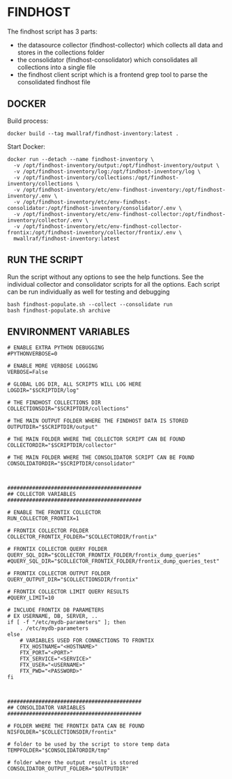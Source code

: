 # FINDHOST

The findhost script has 3 parts:

* the datasource collector (findhost-collector) which collects all data and stores in the collections folder
* the consolidator (findhost-consolidator) which consolidates all collections into a single file
* the findhost client script which is a frontend grep tool to parse the consolidated findhost file 

## DOCKER

Build process:

```
docker build --tag mwallraf/findhost-inventory:latest .
```

Start Docker:

```
docker run --detach --name findhost-inventory \
  -v /opt/findhost-inventory/output:/opt/findhost-inventory/output \
  -v /opt/findhost-inventory/log:/opt/findhost-inventory/log \
  -v /opt/findhost-inventory/collections:/opt/findhost-inventory/collections \
  -v /opt/findhost-inventory/etc/env-findhost-inventory:/opt/findhost-inventory/.env \
  -v /opt/findhost-inventory/etc/env-findhost-consolidator:/opt/findhost-inventory/consolidator/.env \
  -v /opt/findhost-inventory/etc/env-findhost-collector:/opt/findhost-inventory/collector/.env \
  -v /opt/findhost-inventory/etc/env-findhost-collector-frontix:/opt/findhost-inventory/collector/frontix/.env \
  mwallraf/findhost-inventory:latest
```


## RUN THE SCRIPT

Run the script without any options to see the help functions. See the individual collector and consolidator scripts for all the options.
Each script can be run individually as well for testing and debugging

```
bash findhost-populate.sh --collect --consolidate run
bash findhost-populate.sh archive
```

## ENVIRONMENT VARIABLES

```
# ENABLE EXTRA PYTHON DEBUGGING
#PYTHONVERBOSE=0

# ENABLE MORE VERBOSE LOGGING
VERBOSE=False

# GLOBAL LOG DIR, ALL SCRIPTS WILL LOG HERE
LOGDIR="$SCRIPTDIR/log"

# THE FINDHOST COLLECTIONS DIR
COLLECTIONSDIR="$SCRIPTDIR/collections"

# THE MAIN OUTPUT FOLDER WHERE THE FINDHOST DATA IS STORED
OUTPUTDIR="$SCRIPTDIR/output"

# THE MAIN FOLDER WHERE THE COLLECTOR SCRIPT CAN BE FOUND
COLLECTORDIR="$SCRIPTDIR/collector"

# THE MAIN FOLDER WHERE THE CONSOLIDATOR SCRIPT CAN BE FOUND
CONSOLIDATORDIR="$SCRIPTDIR/consolidator"



###########################################
## COLLECTOR VARIABLES
###########################################

# ENABLE THE FRONTIX COLLECTOR
RUN_COLLECTOR_FRONTIX=1

# FRONTIX COLLECTOR FOLDER
COLLECTOR_FRONTIX_FOLDER="$COLLECTORDIR/frontix"

# FRONTIX COLLECTOR QUERY FOLDER
QUERY_SQL_DIR="$COLLECTOR_FRONTIX_FOLDER/frontix_dump_queries"
#QUERY_SQL_DIR="$COLLECTOR_FRONTIX_FOLDER/frontix_dump_queries_test"

# FRONTIX COLLECTOR OUTPUT FOLDER
QUERY_OUTPUT_DIR="$COLLECTIONSDIR/frontix"

# FRONTIX COLLECTOR LIMIT QUERY RESULTS
#QUERY_LIMIT=10

# INCLUDE FRONTIX DB PARAMETERS
# EX USERNAME, DB, SERVER, ..
if [ -f "/etc/mydb-parameters" ]; then
    . /etc/mydb-parameters
else
    # VARIABLES USED FOR CONNECTIONS TO FRONTIX
    FTX_HOSTNAME="<HOSTNAME>"
    FTX_PORT="<PORT>"
    FTX_SERVICE="<SERVICE>"
    FTX_USER="<USERNAME>"
    FTX_PWD="<PASSWORD>"
fi



###########################################
## CONSOLIDATOR VARIABLES
###########################################

# FOLDER WHERE THE FRONTIX DATA CAN BE FOUND
NISFOLDER="$COLLECTIONSDIR/frontix"

# folder to be used by the script to store temp data
TEMPFOLDER="$CONSOLIDATORDIR/tmp"

# folder where the output result is stored
CONSOLIDATOR_OUTPUT_FOLDER="$OUTPUTDIR"
```

